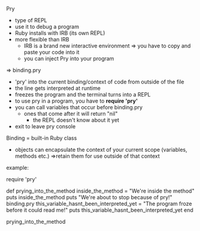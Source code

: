 Pry

- type of REPL
- use it to debug a program
- Ruby installs with IRB (its own REPL)
- more flexible than IRB
  - IRB is a brand new interactive environment
    => you have to copy and paste your code into it
  - you can inject Pry into your program

=> binding.pry
  - 'pry' into the current binding/context of code from outside of the file
  - the line gets interpreted at runtime
  - freezes the program and the terminal turns into a REPL
  - to use pry in a program, you have to **require 'pry'**  
  - you can call variables that occur before binding.pry
    - ones that come after it will return "nil"
      - the REPL doesn't know about it yet
  - exit to leave pry console

Binding = built-in Ruby class
  - objects can encapsulate the context of your current scope (variables, methods etc.)
    =>retain them for use outside of that context


example:

require 'pry'

def prying_into_the_method
	inside_the_method = "We're inside the method"
	puts inside_the_method
	puts "We're about to stop because of pry!"
	binding.pry
	this_variable_hasnt_been_interpreted_yet = "The program froze before it could read me!"
	puts this_variable_hasnt_been_interpreted_yet
end

prying_into_the_method
